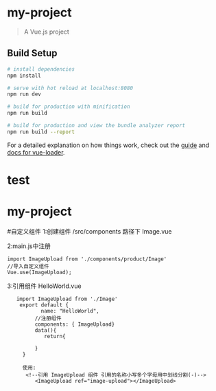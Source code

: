 # my-project

> A Vue.js project

## Build Setup

``` bash
# install dependencies
npm install

# serve with hot reload at localhost:8080
npm run dev

# build for production with minification
npm run build

# build for production and view the bundle analyzer report
npm run build --report
```

For a detailed explanation on how things work, check out the [guide](http://vuejs-templates.github.io/webpack/) and [docs for vue-loader](http://vuejs.github.io/vue-loader).
# test
# my-project


#自定义组件
  1:创建组件 /src/components 路径下 Image.vue
  
  2:main.js中注册
    
    import ImageUpload from './components/product/Image'
    //导入自定义组件
    Vue.use(ImageUpload);
    
   3:引用组件 HelloWorld.vue
      
       import ImageUpload from './Image'
        export default {
               name: "HelloWorld",
             //注册组件
             components: { ImageUpload}
             data(){
                return{
                
             }
         }
         
         使用:
          <!--引用 ImageUpload 组件 引用的名称小写多个字母用中划线分割(-)-->
             <ImageUpload ref="image-upload"></ImageUpload>
   
      
    
    
